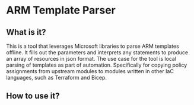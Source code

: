 # ARM Template Parser

## What is it?

This is a tool that leverages Microsoft libraries to parse ARM templates offline. It fills out the parameters and interprets any statements to produce an array of resources in json format. The use case for the tool is local parsing of templates as part of automation. Specifically for copying policy assignments from upstream modules to modules written in other IaC languages, such as Terraform and Bicep.

## How to use it?



